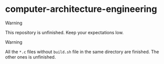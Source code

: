 # computer-architecture-engineering

> [!WARNING]
> This repository is unfinished. Keep your expectations low.

> [!WARNING]
> All the `*.c` files without `build.sh` file in the same directory are finished. The other ones is unfinished.
